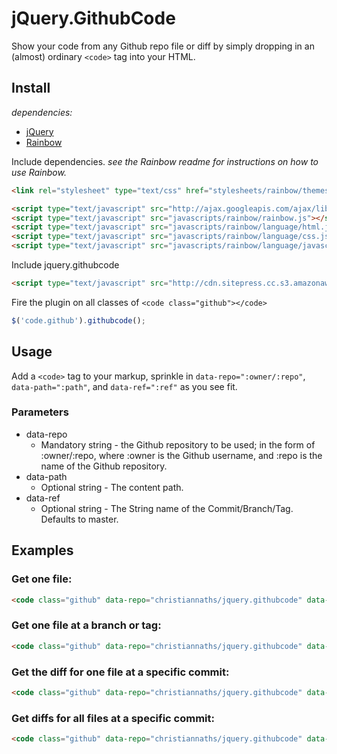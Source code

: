 # jQuery.GithubCode

Show your code from any Github repo file or diff by simply dropping in an (almost) ordinary `<code>` tag into your HTML.

## Install

*dependencies:*

+ [jQuery](http://jquery.com)
+ [Rainbow](https://github.com/ccampbell/rainbow)

Include dependencies. *see the Rainbow readme for instructions on how to use Rainbow.*

```html
<link rel="stylesheet" type="text/css" href="stylesheets/rainbow/themes/twilight.css" />

<script type="text/javascript" src="http://ajax.googleapis.com/ajax/libs/jquery/1.7.2/jquery.min.js"></script>
<script type="text/javascript" src="javascripts/rainbow/rainbow.js"></script>
<script type="text/javascript" src="javascripts/rainbow/language/html.js"></script>
<script type="text/javascript" src="javascripts/rainbow/language/css.js"></script>
<script type="text/javascript" src="javascripts/rainbow/language/javascript.js"></script>
```

Include jquery.githubcode

```html
<script type="text/javascript" src="http://cdn.sitepress.cc.s3.amazonaws.com/libs/jquery.githubcode/jquery.githubcode.js"></script>
```

Fire the plugin on all classes of `<code class="github"></code>`

```javascript
$('code.github').githubcode();
```

## Usage

Add a ```<code>``` tag to your markup, sprinkle in ```data-repo=":owner/:repo"```, ```data-path=":path"```, and ```data-ref=":ref"``` as you see fit.

### Parameters

+ data-repo
  + Mandatory string - the Github repository to be used; in the form of :owner/:repo, where :owner is the Github username, and :repo is the name of the Github repository.
+ data-path
  + Optional string - The content path.
+ data-ref
  + Optional string - The String name of the Commit/Branch/Tag. Defaults to master.


## Examples

### Get one file:

```html
<code class="github" data-repo="christiannaths/jquery.githubcode" data-path="jquery.githubcode.js"></code>
```

### Get one file at a branch or tag:

```html
<code class="github" data-repo="christiannaths/jquery.githubcode" data-path="jquery.githubcode.js" data-ref="master"></code>
```

### Get the diff for one file at a specific commit:

```html
<code class="github" data-repo="christiannaths/jquery.githubcode" data-path="jquery.githubcode.js" data-ref="75176542c1ec7a26df39c5bc7c1ba306b842dedc"></code>
```

### Get diffs for all files at a specific commit:

```html
<code class="github" data-repo="christiannaths/jquery.githubcode" data-ref="75176542c1ec7a26df39c5bc7c1ba306b842dedc"></code>
```
